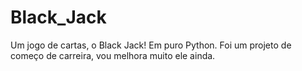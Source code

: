 # Black_Jack
Um jogo de cartas, o Black Jack! Em puro Python. Foi um projeto de começo de carreira, vou melhora muito ele ainda.

